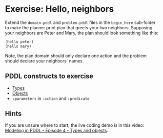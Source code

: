 # Exercise: Hello, neighbors

Extend the `domain.pddl` and `problem.pddl` files in the `begin_here` sub-folder to make the planner print plan that greets your two neighbors. Supposing your neighbors are Peter and Mary, the plan should look something like this:

```lisp
(hello peter)
(hello mary)
```

Note, the plan domain should only declare one action and the problem should declare your neighbors' names.

## PDDL constructs to exercise

* [Types](https://planning.wiki/ref/pddl/domain#object-types)
* [Objects](https://planning.wiki/ref/pddl/problem#objects)
* `:parameters` in `:action` and `:predicate`

## Hints

If you are unsure where to start, the live coding demo is in this video: [Modeling in PDDL - Episode 4 - Types and objects](https://youtu.be/zr_l_WuCoYs).
